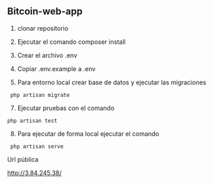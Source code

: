 ## Bitcoin-web-app

1. clonar repositorio

2. Ejecutar el comando composer install

3. Crear el archivo .env

4. Copiar .env.example a .env

6. Para entorno local crear base de datos y ejecutar las migraciones

 ```
  php artisan migrate
 ```

7. Ejecutar pruebas con el comando

 ```
 php artisan test

 ```

8. Para ejecutar de forma local ejecutar el comando

```
 php artisan serve

```

Url pública 

http://3.84.245.38/
